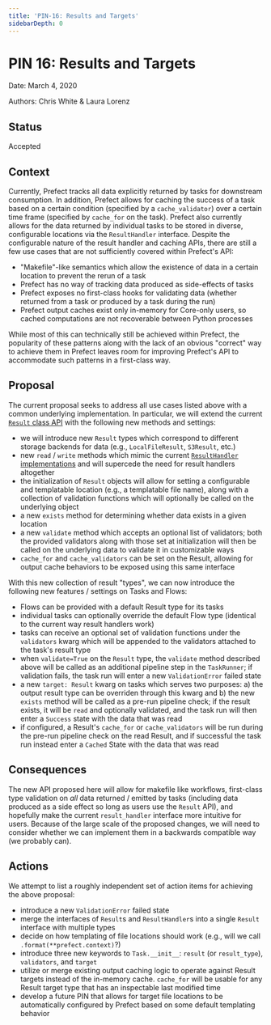 ```yaml
---
title: 'PIN-16: Results and Targets'
sidebarDepth: 0
---
```

# PIN 16: Results and Targets

Date: March 4, 2020

Authors: Chris White & Laura Lorenz

## Status
Accepted
## Context
Currently, Prefect tracks all data explicitly returned by tasks for downstream consumption.  In addition, Prefect allows for caching the success of a task based on a certain condition (specified by a `cache_validator`) over a certain time frame (specified by `cache_for` on the task).  Prefect also currently allows for the data returned by individual tasks to be stored in diverse, configurable locations via the `ResultHandler` interface.  Despite the configurable nature of the result handler and caching APIs, there are still a few use cases that are not sufficiently covered within Prefect's API:
- "Makefile"-like semantics which allow the existence of data in a certain location to prevent the rerun of a task
- Prefect has no way of tracking data produced as side-effects of tasks
- Prefect exposes no first-class hooks for validating data (whether returned from a task or produced by a task during the run)
- Prefect output caches exist only in-memory for Core-only users, so cached computations are not recoverable between Python processes


While most of this can technically still be achieved within Prefect, the popularity of these patterns along with the lack of an obvious "correct" way to achieve them in Prefect leaves room for improving Prefect's API to accommodate such patterns in a first-class way.

## Proposal
The current proposal seeks to address all use cases listed above with a common underlying implementation.  In particular, we will extend the current [`Result` class API](https://docs.prefect.io/core/PINs/PIN-04-Result-Objects.html) with the following new methods and settings:
- we will introduce new `Result` types which correspond to different storage backends for data (e.g., `LocalFileResult`, `S3Result`, etc.)
- new `read` / `write` methods which mimic the current [`ResultHandler` implementations](https://docs.prefect.io/core/PINs/PIN-02-Result-Handlers.html) and will supercede the need for result handlers altogether
- the initialization of `Result` objects will allow for setting a configurable and templatable location (e.g., a templatable file name), along with a collection of validation functions which will optionally be called on the underlying object
- a new `exists` method for determining whether data exists in a given location
- a new `validate` method which accepts an optional list of validators; both the provided validators along with those set at initialization will then be called on the underlying data to validate it in customizable ways
- `cache_for` and `cache_validators` can be set on the Result, allowing for output cache behaviors to be exposed using this same interface

With this new collection of result "types", we can now introduce the following new features / settings on Tasks and Flows:
- Flows can be provided with a default Result type for its tasks
- individual tasks can optionally override the default Flow type (identical to the current way result handlers work)
- tasks can receive an optional set of validation functions under the `validators` kwarg which will be appended to the validators attached to the task's result type
- when `validate=True` on the `Result` type, the `validate` method described above will be called as an additional pipeline step in the `TaskRunner`; if validation fails, the task run will enter a new `ValidationError` failed state
- a new `target: Result` kwarg on tasks which serves two purposes: a) the output result type can be overriden through this kwarg and b) the new `exists` method will be called as a pre-run pipeline check; if the result exists, it will be `read` and optionally validated, and the task run will then enter a `Success` state with the data that was read
- if configured, a Result's `cache_for` or `cache_validators` will be run during the pre-run pipeline check on the read Result, and if successful the task run instead enter a `Cached` State with the data that was read

## Consequences
The new API proposed here will allow for makefile like workflows, first-class type validation on _all_ data returned / emitted by tasks (including data produced as a side effect so long as users use the `Result` API), and hopefully make the current `result_handler` interface more intuitive for users.  Because of the large scale of the proposed changes, we will need to consider whether we can implement them in a backwards compatible way (we probably can).
## Actions
We attempt to list a roughly independent set of action items for achieving the above proposal:
- introduce a new `ValidationError` failed state
- merge the interfaces of `Result`s and `ResultHandler`s into a single `Result` interface with multiple types
- decide on how templating of file locations should work (e.g., will we call `.format(**prefect.context)`?)
- introduce three new keywords to `Task.__init__`: `result` (or `result_type`), `validators`, and `target`
- utilize or merge existing output caching logic to operate against Result targets instead of the in-memory cache. `cache_for` will be usable for any Result target type that has an inspectable last modified time
- develop a future PIN that allows for target file locations to be automatically configured by Prefect based on some default templating behavior
